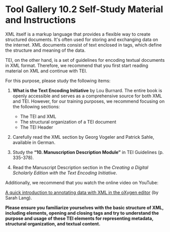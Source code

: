 # Tool Gallery 10.2 Self-Study Material and Instructions

XML itself is a markup language that provides a flexible way to create structured documents. It's often used for storing and exchanging data on the internet. XML documents consist of text enclosed in tags, which define the structure and meaning of the data.

TEI, on the other hand, is a set of guidelines for encoding textual documents in XML format. Therefore, we recommend that you first start reading material on XML and continue with TEI.

For this purpose, please study the following items:

1. **What is the Text Encoding Initiative** by Lou Burnard. The entire book is openly accessible and serves as a comprehensive source for both XML and TEI. However, for our training purposes, we recommend focusing on the following sections:
   - The TEI and XML
   - The structural organization of a TEI document
   - The TEI Header

2. Carefully read the XML section by Georg Vogeler and Patrick Sahle, available in German.

3. Study the **“10. Manuscription Description Module”** in TEI Guidelines (p. 335-378).

4. Read the Manuscript Description section in the *Creating a Digital Scholarly Edition with the Text Encoding Initiative*.

Additionally, we recommend that you watch the online video on YouTube:

[A quick introduction to annotating data with XML in the oXygen editor](https://www.youtube.com/watch?v=PAVVC1epulU) (by Sarah Lang).


**Please ensure you familiarize yourselves with the basic structure of XML, including elements, opening and closing tags and try to understand the purpose and usage of these TEI elements for representing metadata, structural organization, and textual content.**
